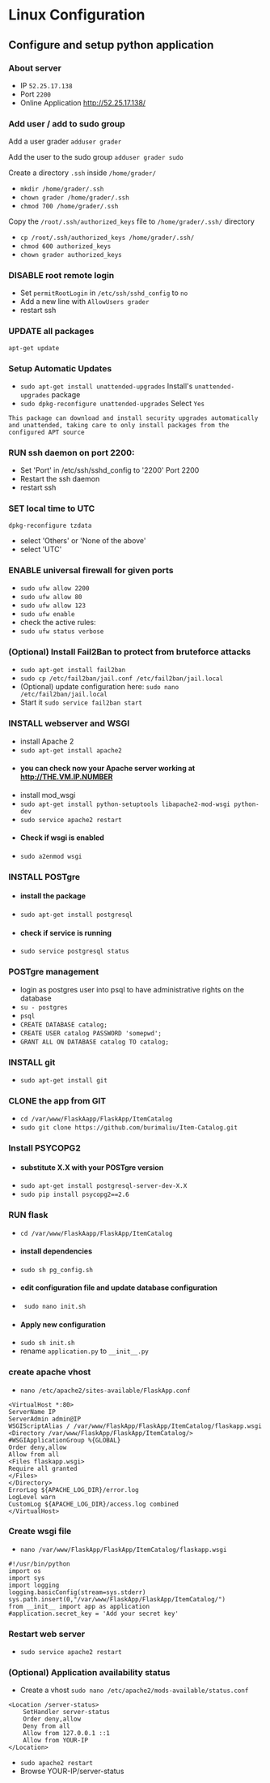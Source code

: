# Linux Configuration

## Configure and setup python application

### About server
- IP `52.25.17.138`
- Port `2200`
- Online Application http://52.25.17.138/

### Add user / add to sudo group

Add a user grader
`adduser grader`

Add the user to the sudo group
`adduser grader sudo`

Create a directory `.ssh` inside `/home/grader/`
- `mkdir /home/grader/.ssh`
- `chown grader /home/grader/.ssh`
- `chmod 700 /home/grader/.ssh`

Copy the `/root/.ssh/authorized_keys` file to `/home/grader/.ssh/` directory
- `cp /root/.ssh/authorized_keys /home/grader/.ssh/`
- `chmod 600 authorized_keys`
- `chown grader authorized_keys`

### DISABLE root remote login
- Set `permitRootLogin` in `/etc/ssh/sshd_config` to `no`
- Add a new line with `AllowUsers grader`
- restart ssh

### UPDATE all packages
`apt-get update`

### Setup Automatic Updates
- `sudo apt-get install unattended-upgrades` Install's `unattended-upgrades` package
- `sudo dpkg-reconfigure unattended-upgrades` Select `Yes`
```
This package can download and install security upgrades automatically
and unattended, taking care to only install packages from the
configured APT source
```

### RUN ssh daemon on port 2200:
- Set 'Port' in /etc/ssh/sshd_config to '2200'
Port 2200
- Restart the ssh daemon
- restart ssh

### SET local time to UTC
`dpkg-reconfigure tzdata`
- select 'Others' or 'None of the above'
- select 'UTC' 

### ENABLE universal firewall for given ports
- `sudo ufw allow 2200`
- `sudo ufw allow 80`
- `sudo ufw allow 123`
- `sudo ufw enable`
- check the active rules:
- `sudo ufw status verbose`

### (Optional) Install Fail2Ban to protect from bruteforce attacks
- `sudo apt-get install fail2ban`
- `sudo cp /etc/fail2ban/jail.conf /etc/fail2ban/jail.local`
-  (Optional) update configuration here: `sudo nano /etc/fail2ban/jail.local`
-  Start it `sudo service fail2ban start` 


### INSTALL webserver and WSGI
- install Apache 2
- `sudo apt-get install apache2`
- #### you can check now your Apache server working at http://THE.VM.IP.NUMBER
- install mod_wsgi
- `sudo apt-get install python-setuptools libapache2-mod-wsgi python-dev`
- `sudo service apache2 restart`
- #### Check if wsgi is enabled
- `sudo a2enmod wsgi `

### INSTALL POSTgre
- #### install the package
- `sudo apt-get install postgresql`
- #### check if service is running
- `sudo service postgresql status`

### POSTgre management
- login as postgres user into psql to have administrative rights on the database
- `su - postgres`
- `psql`
- `CREATE DATABASE catalog;`
- `CREATE USER catalog PASSWORD 'somepwd';`
- `GRANT ALL ON DATABASE catalog TO catalog;`

### INSTALL git
- `sudo apt-get install git`

### CLONE the app from GIT
- `cd /var/www/FlaskAapp/FlaskApp/ItemCatalog`
- `sudo git clone https://github.com/burimaliu/Item-Catalog.git`

### Install PSYCOPG2
- #### substitute X.X with your POSTgre version
- `sudo apt-get install postgresql-server-dev-X.X`
- `sudo pip install psycopg2==2.6`

### RUN flask
- `cd /var/www/FlaskAapp/FlaskApp/ItemCatalog`
- #### install dependencies
- `sudo sh pg_config.sh`
- #### edit configuration file and update database configuration 
- ` sudo nano init.sh`
- #### Apply new configuration
- `sudo sh init.sh`
- rename `application.py` to `__init__.py`

### create apache vhost
- `nano /etc/apache2/sites-available/FlaskApp.conf`

```
<VirtualHost *:80>
ServerName IP
ServerAdmin admin@IP
WSGIScriptAlias / /var/www/FlaskApp/FlaskApp/ItemCatalog/flaskapp.wsgi
<Directory /var/www/FlaskApp/FlaskApp/ItemCatalog/>
#WSGIApplicationGroup %{GLOBAL}
Order deny,allow
Allow from all
<Files flaskapp.wsgi>
Require all granted
</Files>
</Directory>
ErrorLog ${APACHE_LOG_DIR}/error.log
LogLevel warn
CustomLog ${APACHE_LOG_DIR}/access.log combined
</VirtualHost>
```

### Create wsgi file
- `nano /var/www/FlaskApp/FlaskApp/ItemCatalog/flaskapp.wsgi`

```
#!/usr/bin/python
import os
import sys
import logging
logging.basicConfig(stream=sys.stderr)
sys.path.insert(0,"/var/www/FlaskApp/FlaskApp/ItemCatalog/")
from __init__ import app as application
#application.secret_key = 'Add your secret key'
```
### Restart web server
- `sudo service apache2 restart`

### (Optional) Application availability status
- Create a vhost `sudo nano /etc/apache2/mods-available/status.conf`
```
<Location /server-status>
	SetHandler server-status
	Order deny,allow
	Deny from all
	Allow from 127.0.0.1 ::1
	Allow from YOUR-IP
</Location>
```
- `sudo apache2 restart`
- Browse YOUR-IP/server-status
